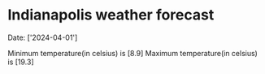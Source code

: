 # Indianapolis weather forecast 
Date: ['2024-04-01'] 

Minimum temperature(in celsius) is [8.9] 
Maximum temperature(in celsius) is [19.3]